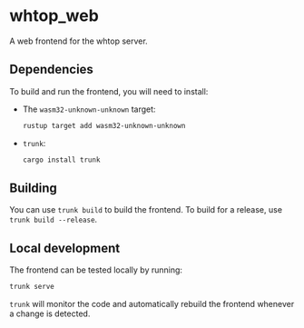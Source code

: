 # whtop_web

A web frontend for the whtop server.

## Dependencies

To build and run the frontend, you will need to install:

- The `wasm32-unknown-unknown` target:
  
  ```sh
  rustup target add wasm32-unknown-unknown
  ```
- `trunk`:

  ```sh
  cargo install trunk
  ```

## Building

You can use `trunk build` to build the frontend. To build for a release, use `trunk build --release`.

## Local development

The frontend can be tested locally by running:

```sh
trunk serve
```

`trunk` will monitor the code and automatically rebuild the frontend whenever a change is detected.
